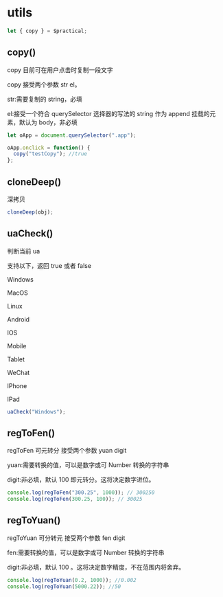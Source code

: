 # utils

```js
let { copy } = $practical;
```

## copy()

copy 目前可在用户点击时复制一段文字

copy 接受两个参数 str el。

str:需要复制的 string，必填

el:接受一个符合 querySelector 选择器的写法的 string 作为 append 挂载的元素，默认为 body，非必填

```js
let oApp = document.querySelector(".app");

oApp.onclick = function() {
  copy("testCopy"); //true
};
```

## cloneDeep()

深拷贝

```js
cloneDeep(obj);
```

## uaCheck()

判断当前 ua

支持以下，返回 true 或者 false

Windows

MacOS

Linux

Android

IOS

Mobile

Tablet

WeChat

IPhone

IPad

```js
uaCheck("Windows");
```

## regToFen()

regToFen 可元转分 接受两个参数 yuan digit

yuan:需要转换的值，可以是数字或可 Number 转换的字符串

digit:非必填，默认 100 即元转分。这将决定数字进位。

```js
console.log(regToFen("300.25", 1000)); // 300250
console.log(regToFen(300.25, 100)); // 30025
```

## regToYuan()

regToYuan 可分转元 接受两个参数 fen digit

fen:需要转换的值，可以是数字或可 Number 转换的字符串

digit:非必填，默认 100 。这将决定数字精度，不在范围内将舍弃。

```js
console.log(regToYuan(0.2, 1000)); //0.002
console.log(regToYuan(5000.22)); //50
```
